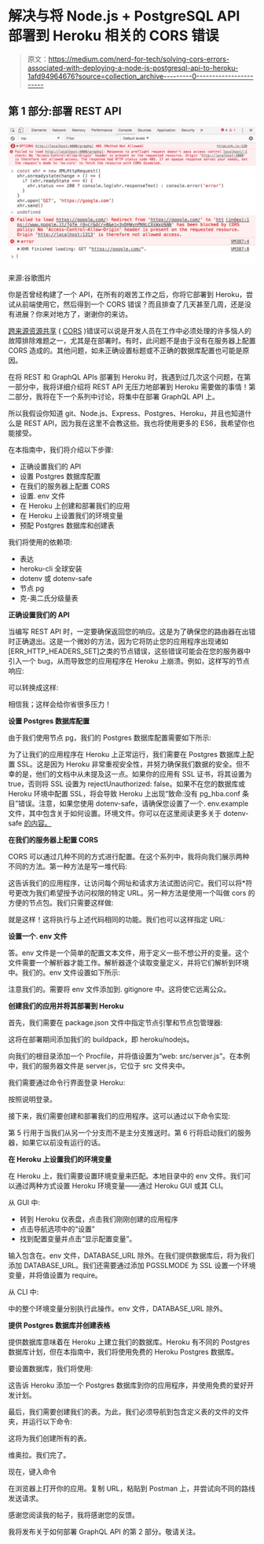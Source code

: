 # 解决与将 Node.js + PostgreSQL API 部署到 Heroku 相关的 CORS 错误

> 原文：<https://medium.com/nerd-for-tech/solving-cors-errors-associated-with-deploying-a-node-js-postgresql-api-to-heroku-1afd94964676?source=collection_archive---------0----------------------->

## **第 1 部分:部署 REST API**

![](img/8d0b1e831eaac2e30eec1091f06eb359.png)![](img/c29762fe936803280cc6c5796f8035b4.png)

来源:谷歌图片

你是否曾经构建了一个 API，在所有的艰苦工作之后，你将它部署到 Heroku，尝试从前端使用它，然后得到一个 CORS 错误？而且排查了几天甚至几周，还是没有进展？你来对地方了，谢谢你的来访。

[跨来源资源共享](https://developer.mozilla.org/en-US/docs/Web/HTTP/CORS) ( [CORS](https://developer.mozilla.org/en-US/docs/Glossary/CORS) )错误可以说是开发人员在工作中必须处理的许多恼人的故障排除难题之一，尤其是在部署时。有时，此问题不是由于没有在服务器上配置 CORS 造成的。其他问题，如未正确设置标题或不正确的数据库配置也可能是原因。

在将 REST 和 GraphQL APIs 部署到 Heroku 时，我遇到过几次这个问题，在第一部分中，我将详细介绍将 REST API 无压力地部署到 Heroku 需要做的事情！第二部分，我将在下一个系列中讨论，将集中在部署 GraphQL API 上。

所以我假设你知道 git、Node.js、Express、Postgres、Heroku，并且也知道什么是 REST API，因为我在这里不会教这些。我也将使用更多的 ES6，我希望你也能接受。

在本指南中，我们将介绍以下步骤:

*   正确设置我们的 API
*   设置 Postgres 数据库配置
*   在我们的服务器上配置 CORS
*   设置. env 文件
*   在 Heroku 上创建和部署我们的应用
*   在 Heroku 上设置我们的环境变量
*   预配 Postgres 数据库和创建表

我们将使用的依赖项:

*   表达
*   heroku-cli 全球安装
*   dotenv 或 dotenv-safe
*   节点 pg
*   克-奥二氏分级量表

**正确设置我们的 API**

当编写 REST API 时，一定要确保返回您的响应。这是为了确保您的路由器在出错时正确退出。这是一个微妙的方法，因为它将防止您的应用程序出现诸如[ERR_HTTP_HEADERS_SET]之类的节点错误，这些错误可能会在您的服务器中引入一个 bug，从而导致您的应用程序在 Heroku 上崩溃。例如，这样写的节点响应:

可以转换成这样:

相信我；这样会给你省很多压力！

**设置 Postgres 数据库配置**

由于我们使用节点 pg，我们的 Postgres 数据库配置需要如下所示:

为了让我们的应用程序在 Heroku 上正常运行，我们需要在 Postgres 数据库上配置 SSL。这是因为 Heroku 非常重视安全性，并努力确保我们数据的安全。但不幸的是，他们的文档中从未提及这一点。如果你的应用有 SSL 证书，将其设置为 true，否则将 SSL 设置为 rejectUnauthorized: false。如果不在您的数据库或 Heroku 环境中配置 SSL，将会导致 Heroku 上出现“致命:没有 pg_hba.conf 条目”错误。注意，如果您使用 dotenv-safe，请确保您设置了一个. env.example 文件，其中包含关于如何设置。环境文件。你可以在这里阅读更多关于 dotenv-safe [的内容。](https://www.npmjs.com/package/dotenv-safe)

**在我们的服务器上配置 CORS**

CORS 可以通过几种不同的方式进行配置。在这个系列中，我将向我们展示两种不同的方法。第一种方法是写一堆代码:

这告诉我们的应用程序，让访问每个网址和请求方法试图访问它。我们可以将*符号更改为我们希望授予访问权限的特定 URL。另一种方法是使用一个叫做 cors 的方便的节点包。我们只需要这样做:

就是这样！这将执行与上述代码相同的功能。我们也可以这样指定 URL:

**设置一个. env 文件**

答。env 文件是一个简单的配置文本文件，用于定义一些不想公开的变量。这个文件需要一个解析器才能工作。解析器逐个读取变量定义，并将它们解析到环境中。我们的。env 文件设置如下所示:

注意我们的。需要将 env 文件添加到. gitignore 中。这将使它远离公众。

**创建我们的应用并将其部署到 Heroku**

首先，我们需要在 package.json 文件中指定节点引擎和节点包管理器:

这将在部署期间添加我们的 buildpack，即 heroku/nodejs。

向我们的根目录添加一个 Procfile，并将值设置为“web: src/server.js”。在本例中，我们的服务器文件是 server.js，它位于 src 文件夹中。

我们需要通过命令行界面登录 Heroku:

按照说明登录。

接下来，我们需要创建和部署我们的应用程序。这可以通过以下命令实现:

第 5 行用于当我们从另一个分支而不是主分支推送时。第 6 行将启动我们的服务器，如果它以前没有运行的话。

**在 Heroku 上设置我们的环境变量**

在 Heroku 上，我们需要设置环境变量来匹配。本地目录中的 env 文件。我们可以通过两种方式设置 Heroku 环境变量——通过 Heroku GUI 或其 CLI。

从 GUI 中:

*   转到 Heroku 仪表盘，点击我们刚刚创建的应用程序
*   点击导航选项中的“设置”
*   找到配置变量并点击“显示配置变量”。

输入包含在。env 文件，DATABASE_URL 除外。在我们提供数据库后，将为我们添加 DATABASE_URL。我们还需要通过添加 PGSSLMODE 为 SSL 设置一个环境变量，并将值设置为 require。

从 CLI 中:

中的整个环境变量分别执行此操作。env 文件，DATABASE_URL 除外。

**提供 Postgres 数据库并创建表格**

提供数据库意味着在 Heroku 上建立我们的数据库。Heroku 有不同的 Postgres 数据库计划，但在本指南中，我们将使用免费的 Heroku Postgres 数据库。

要设置数据库，我们将使用:

这告诉 Heroku 添加一个 Postgres 数据库到你的应用程序，并使用免费的爱好开发计划。

最后，我们需要创建我们的表。为此，我们必须导航到包含定义表的文件的文件夹，并运行以下命令:

这将为我们创建所有的表。

维奥拉。我们完了。

现在，键入命令

在浏览器上打开你的应用。复制 URL，粘贴到 Postman 上，并尝试向不同的路线发送请求。

感谢您阅读我的帖子，我将感谢您的反馈。

我将发布关于如何部署 GraphQL API 的第 2 部分。敬请关注。